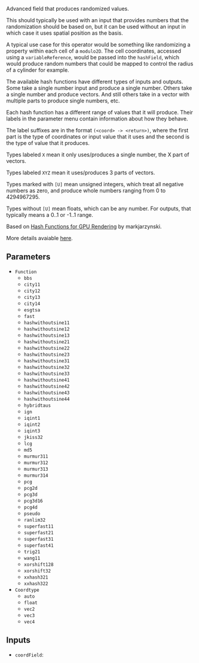 Advanced field that produces randomized values.

This should typically be used with an input that provides numbers that the randomization should be based on, but it can be used without an input in which case it uses spatial position as the basis.

A typical use case for this operator would be something like randomizing a property within each cell of a `modulo2D`. The cell coordinates, accessed using a `variableReference`, would be passed into the `hashField`, which would produce random numbers that could be mapped to control the radius of a cylinder for example.

The available hash functions have different types of inputs and outputs. Some take a single number input and produce a single number. Others take a single number and produce vectors. And still others take in a vector with multiple parts to produce single numbers, etc.

Each hash function has a different range of values that it will produce. Their labels in the parameter menu contain information about how they behave.

The label suffixes are in the format `(<coord> -> <return>)`, where the first part is the type of coordinates or input value that it uses and the second is the type of value that it produces.

Types labeled `X` mean it only uses/produces a single number, the X part of vectors.

Types labeled `XYZ` mean it uses/produces 3 parts of vectors.

Types marked with `[U]` mean unsigned integers, which treat all negative numbers as zero, and produce whole numbers ranging from 0 to 4294967295. 

Types without `[U]` mean floats, which can be any number. For outputs, that typically means a 0..1 or -1..1 range.

Based on [Hash Functions for GPU Rendering](https://www.shadertoy.com/view/XlGcRh) by markjarzynski.

More details avaiable [here](http://jcgt.org/published/0009/03/02/).

## Parameters

* `Function`
  * `bbs`
  * `city11`
  * `city12`
  * `city13`
  * `city14`
  * `esgtsa`
  * `fast`
  * `hashwithoutsine11`
  * `hashwithoutsine12`
  * `hashwithoutsine13`
  * `hashwithoutsine21`
  * `hashwithoutsine22`
  * `hashwithoutsine23`
  * `hashwithoutsine31`
  * `hashwithoutsine32`
  * `hashwithoutsine33`
  * `hashwithoutsine41`
  * `hashwithoutsine42`
  * `hashwithoutsine43`
  * `hashwithoutsine44`
  * `hybridtaus`
  * `ign`
  * `iqint1`
  * `iqint2`
  * `iqint3`
  * `jkiss32`
  * `lcg`
  * `md5`
  * `murmur311`
  * `murmur312`
  * `murmur313`
  * `murmur314`
  * `pcg`
  * `pcg2d`
  * `pcg3d`
  * `pcg3d16`
  * `pcg4d`
  * `pseudo`
  * `ranlim32`
  * `superfast11`
  * `superfast21`
  * `superfast31`
  * `superfast41`
  * `trig21`
  * `wang11`
  * `xorshift128`
  * `xorshift32`
  * `xxhash321`
  * `xxhash322`
* `Coordtype`
  * `auto`
  * `float`
  * `vec2`
  * `vec3`
  * `vec4`

## Inputs

* `coordField`: 